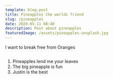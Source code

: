 ```yaml
---
template: blog-post
title: Pineapples the worlds friend
slug: /pineapples
date: 2020-05-11 08:40
description: Post about pineapples
featuredImage: /assets/pineapples-unsplash.jpg
---
```


I want to break free from Oranges

![]()

1. Pineapples lend me your leaves
2. The big pineapple is fun
3. Justin is the best

